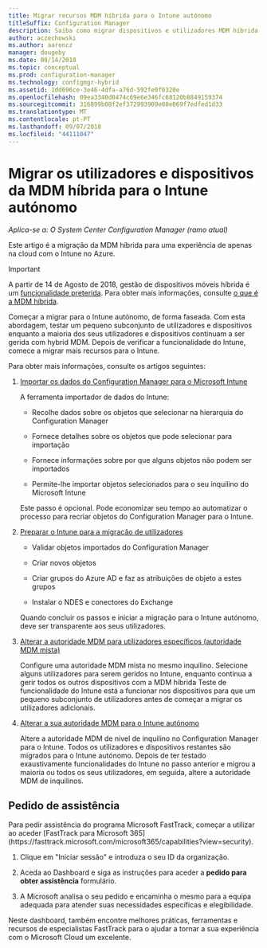 ```yaml
---
title: Migrar recursos MDM híbrida para o Intune autónomo
titleSuffix: Configuration Manager
description: Saiba como migrar dispositivos e utilizadores MDM híbrida para o Intune no Azure.
author: aczechowski
ms.author: aaroncz
manager: dougeby
ms.date: 08/14/2018
ms.topic: conceptual
ms.prod: configuration-manager
ms.technology: configmgr-hybrid
ms.assetid: 1dd696ce-3e46-4dfa-a76d-592fe0f0320e
ms.openlocfilehash: 09ea3340d8474c69e6e346fc68120b8849159374
ms.sourcegitcommit: 316899b08f2ef372993909e08e069f7edfed1d33
ms.translationtype: MT
ms.contentlocale: pt-PT
ms.lasthandoff: 09/07/2018
ms.locfileid: "44111047"
---
```

# <a name="migrate-hybrid-mdm-users-and-devices-to-intune-standalone"></a>Migrar os utilizadores e dispositivos da MDM híbrida para o Intune autónomo

*Aplica-se a: O System Center Configuration Manager (ramo atual)*    

Este artigo é a migração da MDM híbrida para uma experiência de apenas na cloud com o Intune no Azure. 

> [!Important]  
> A partir de 14 de Agosto de 2018, gestão de dispositivos móveis híbrida é um [funcionalidade preterida](/sccm/core/plan-design/changes/deprecated/removed-and-deprecated-cmfeatures). Para obter mais informações, consulte [o que é a MDM híbrida](/sccm/mdm/understand/hybrid-mobile-device-management).<!--Intune feature 2683117-->  


Começar a migrar para o Intune autónomo, de forma faseada. Com esta abordagem, testar um pequeno subconjunto de utilizadores e dispositivos enquanto a maioria dos seus utilizadores e dispositivos continuam a ser gerida com hybrid MDM. Depois de verificar a funcionalidade do Intune, comece a migrar mais recursos para o Intune.    

Para obter mais informações, consulte os artigos seguintes:    
  
1.  [Importar os dados do Configuration Manager para o Microsoft Intune](migrate-import-data.md)   

    A ferramenta importador de dados do Intune:  

    - Recolhe dados sobre os objetos que selecionar na hierarquia do Configuration Manager  

    - Fornece detalhes sobre os objetos que pode selecionar para importação   

    - Fornece informações sobre por que alguns objetos não podem ser importados  

    - Permite-lhe importar objetos selecionados para o seu inquilino do Microsoft Intune  

    Este passo é opcional. Pode economizar seu tempo ao automatizar o processo para recriar objetos do Configuration Manager para o Intune.  

2.  [Preparar o Intune para a migração de utilizadores](migrate-prepare-intune.md)    

    - Validar objetos importados do Configuration Manager  

    - Criar novos objetos  

    - Criar grupos do Azure AD e faz as atribuições de objeto a estes grupos  

    - Instalar o NDES e conectores do Exchange  

    Quando concluir os passos e iniciar a migração para o Intune autónomo, deve ser transparente aos seus utilizadores.   

3.  [Alterar a autoridade MDM para utilizadores específicos (autoridade MDM mista)](migrate-mixed-authority.md)    

    Configure uma autoridade MDM mista no mesmo inquilino. Selecione alguns utilizadores para serem geridos no Intune, enquanto continua a gerir todos os outros dispositivos com a MDM híbrida Teste de funcionalidade do Intune está a funcionar nos dispositivos para que um pequeno subconjunto de utilizadores antes de começar a migrar os utilizadores adicionais.   

4.  [Alterar a sua autoridade MDM para o Intune autónomo](change-mdm-authority.md)     

    Altere a autoridade MDM de nível de inquilino no Configuration Manager para o Intune. Todos os utilizadores e dispositivos restantes são migrados para o Intune autónomo. Depois de ter testado exaustivamente funcionalidades do Intune no passo anterior e migrou a maioria ou todos os seus utilizadores, em seguida, altere a autoridade MDM de inquilinos.



## <a name="request-assistance"></a>Pedido de assistência
<!--Intune bug 2339232--> Para pedir assistência do programa Microsoft FastTrack, começar a utilizar ao aceder [FastTrack para Microsoft 365](https://fasttrack.microsoft.com/microsoft365/capabilities?view=security).

1. Clique em "Iniciar sessão" e introduza o seu ID da organização.  

2. Aceda ao Dashboard e siga as instruções para aceder a **pedido para obter assistência** formulário.    

3. A Microsoft analisa o seu pedido e encaminha o mesmo para a equipa adequada para atender suas necessidades específicas e elegibilidade.  

Neste dashboard, também encontre melhores práticas, ferramentas e recursos de especialistas FastTrack para o ajudar a tornar a sua experiência com o Microsoft Cloud um excelente.

